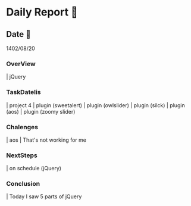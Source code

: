 # Daily Report 🙂

## Date 📅
 1402/08/20

### OverView
| jQuery

### TaskDatelis
| project 4
| plugin (sweetalert)
| plugin (owlslider)
| plugin (silck)
| plugin (aos)
| plugin (zoomy slider)
### Chalenges 
| aos
| That's not working for me 

### NextSteps
| on schedule (jQuery)

### Conclusion
| Today I saw 5 parts of jQuery